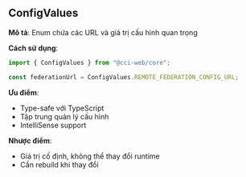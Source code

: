 ## ConfigValues

**Mô tả**: Enum chứa các URL và giá trị cấu hình quan trọng

**Cách sử dụng**:

```typescript
import { ConfigValues } from "@cci-web/core";

const federationUrl = ConfigValues.REMOTE_FEDERATION_CONFIG_URL;
```

**Ưu điểm**:

- Type-safe với TypeScript
- Tập trung quản lý cấu hình
- IntelliSense support

**Nhược điểm**:

- Giá trị cố định, không thể thay đổi runtime
- Cần rebuild khi thay đổi
